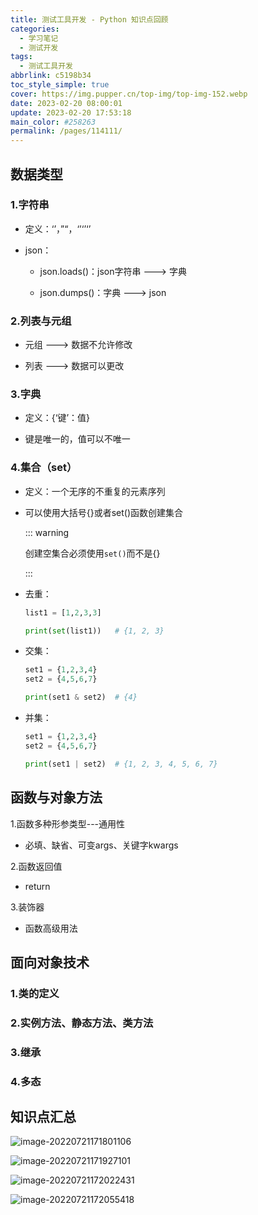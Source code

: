```yaml
---
title: 测试工具开发 - Python 知识点回顾
categories: 
  - 学习笔记
  - 测试开发
tags: 
  - 测试工具开发
abbrlink: c5198b34
toc_style_simple: true
cover: https://img.pupper.cn/top-img/top-img-152.webp
date: 2023-02-20 08:00:01
update: 2023-02-20 17:53:18
main_color: #258263
permalink: /pages/114111/
---
```

## 数据类型

### 1.字符串

-   定义：‘’，”“，‘’‘’‘’

-   json：

    -   json.loads()：json字符串 ---> 字典

    -   json.dumps()：字典 ---> json

        

### 2.列表与元组

-   元组 ---> 数据不允许修改

-   列表 ---> 数据可以更改

    

### 3.字典

-   定义：{‘键’：值}

-   键是唯一的，值可以不唯一

    

### 4.集合（set）

-   定义：一个无序的不重复的元素序列

-   可以使用大括号{}或者set()函数创建集合

    ::: warning

    创建空集合必须使用`set()`而不是{}

    :::

-   去重：

    ```python
    list1 = [1,2,3,3]
    
    print(set(list1))  	# {1, 2, 3}
    ```

-   交集：

    ```python
    set1 = {1,2,3,4}
    set2 = {4,5,6,7}
    
    print(set1 & set2)	# {4}
    ```
    
-   并集：

    ```python
    set1 = {1,2,3,4}
    set2 = {4,5,6,7}
    
    print(set1 | set2)	# {1, 2, 3, 4, 5, 6, 7}
    ```

    



## 函数与对象方法

1.函数多种形参类型---通用性

-   必填、缺省、可变args、关键字kwargs

2.函数返回值

-   return

3.装饰器

-   函数高级用法

## 面向对象技术

### 1.类的定义

### 2.实例方法、静态方法、类方法

### 3.继承

### 4.多态



## 知识点汇总

![image-20220721171801106](https://img.pupper.cn/img/image-20220721171801106.png)

![image-20220721171927101](https://img.pupper.cn/img/image-20220721171927101.png)

![image-20220721172022431](https://img.pupper.cn/img/image-20220721172022431.png)

![image-20220721172055418](https://img.pupper.cn/img/image-20220721172055418.png)
